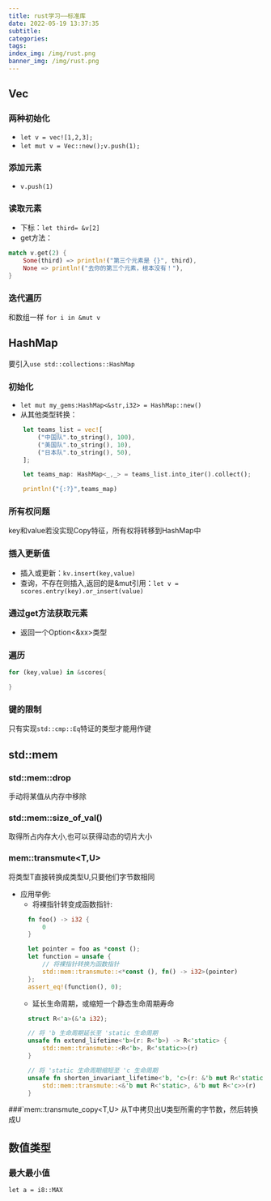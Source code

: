 ```yaml
---
title: rust学习——标准库
date: 2022-05-19 13:37:35
subtitle:
categories:
tags:
index_img: /img/rust.png
banner_img: /img/rust.png
---
```

## Vec
### 两种初始化
- `let v = vec![1,2,3];`
- `let mut v = Vec::new();v.push(1);`
### 添加元素
- `v.push(1)`
### 读取元素
- 下标：`let third= &v[2]`
- get方法：
```rust
match v.get(2) {
    Some(third) => println!("第三个元素是 {}", third),
    None => println!("去你的第三个元素，根本没有！"),
}
```
### 迭代遍历
和数组一样
`for i in &mut v`
## HashMap
要引入`use std::collections::HashMap`
### 初始化
- `let mut my_gems:HashMap<&str,i32> = HashMap::new()`
- 从其他类型转换：
```rust
    let teams_list = vec![
        ("中国队".to_string(), 100),
        ("美国队".to_string(), 10),
        ("日本队".to_string(), 50),
    ];

    let teams_map: HashMap<_,_> = teams_list.into_iter().collect();

    println!("{:?}",teams_map)
```
### 所有权问题
key和value若没实现Copy特征，所有权将转移到HashMap中
### 插入更新值
- 插入或更新：`kv.insert(key,value)`
- 查询，不存在则插入,返回的是&mut引用：`let v = scores.entry(key).or_insert(value)`
### 通过get方法获取元素
- 返回一个Option<&xx>类型
### 遍历
```rust
for (key,value) in &scores{

}
```
### 键的限制
只有实现`std::cmp::Eq`特证的类型才能用作键
## std::mem
### std::mem::drop
手动将某值从内存中移除
### std::mem::size_of_val()
取得所占内存大小,也可以获得动态的切片大小
### mem::transmute<T,U>
将类型T直接转换成类型U,只要他们字节数相同
- 应用举例:
  - 将裸指针转变成函数指针:
  ```rust
	fn foo() -> i32 {
		0
	}

	let pointer = foo as *const ();
	let function = unsafe { 
		// 将裸指针转换为函数指针
		std::mem::transmute::<*const (), fn() -> i32>(pointer) 
	};
	assert_eq!(function(), 0);
  ```
  - 延长生命周期，或缩短一个静态生命周期寿命
  ```rust
	struct R<'a>(&'a i32);

	// 将 'b 生命周期延长至 'static 生命周期
	unsafe fn extend_lifetime<'b>(r: R<'b>) -> R<'static> {
		std::mem::transmute::<R<'b>, R<'static>>(r)
	}

	// 将 'static 生命周期缩短至 'c 生命周期
	unsafe fn shorten_invariant_lifetime<'b, 'c>(r: &'b mut R<'static>) -> &'b mut R<'c> {
		std::mem::transmute::<&'b mut R<'static>, &'b mut R<'c>>(r)
	}
  ```
###`mem::transmute_copy<T,U>
从T中拷贝出U类型所需的字节数，然后转换成U
## 数值类型
### 最大最小值
`let a = i8::MAX`




